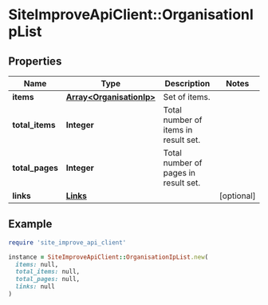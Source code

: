 # SiteImproveApiClient::OrganisationIpList

## Properties

| Name | Type | Description | Notes |
| ---- | ---- | ----------- | ----- |
| **items** | [**Array&lt;OrganisationIp&gt;**](OrganisationIp.md) | Set of items. |  |
| **total_items** | **Integer** | Total number of items in result set. |  |
| **total_pages** | **Integer** | Total number of pages in result set. |  |
| **links** | [**Links**](Links.md) |  | [optional] |

## Example

```ruby
require 'site_improve_api_client'

instance = SiteImproveApiClient::OrganisationIpList.new(
  items: null,
  total_items: null,
  total_pages: null,
  links: null
)
```

